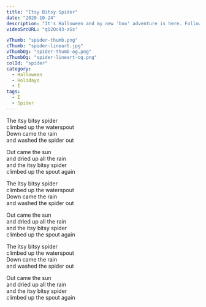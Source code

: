 ```yaml
---
title: "Itsy Bitsy Spider"
date: "2020-10-24"
description: "It's Halloween and my new 'boo' adventure is here. Follow the little spider and sign-along!"
videoSrcURL: "qO2Oc43-zGs"

vThumb: "spider-thumb.png"
cThumb: "spider-lineart.jpg"
vThumbOg: "spider-thumb-og.png"
cThumbOg: "spider-lineart-og.png"
colId: "spider"
category:
  - Halloween
  - Holidays
  - I
tags:
  - I
  - Spider
---
```


<p>
The itsy bitsy spider <br />climbed up the waterspout<br />
Down came the rain<br />
and washed the spider out</p>
<p>
Out came the sun<br />
and dried up all the rain<br />
and the itsy bitsy spider <br />climbed up the spout again</p>

<p>
The itsy bitsy spider <br />climbed up the waterspout<br />
Down came the rain<br />
and washed the spider out</p>
<p>
Out came the sun<br />
and dried up all the rain<br />
and the itsy bitsy spider <br />climbed up the spout again</p>
<p>
The itsy bitsy spider <br />climbed up the waterspout<br />
Down came the rain<br />
and washed the spider out</p>
<p>
Out came the sun<br />
and dried up all the rain<br />
and the itsy bitsy spider <br />climbed up the spout again</p>
